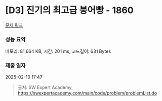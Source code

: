 # [D3] 진기의 최고급 붕어빵 - 1860 

[문제 링크](https://swexpertacademy.com/main/code/problem/problemDetail.do?contestProbId=AV5LsaaqDzYDFAXc) 

### 성능 요약

메모리: 81,664 KB, 시간: 201 ms, 코드길이: 631 Bytes

### 제출 일자

2025-02-10 17:47



> 출처: SW Expert Academy, https://swexpertacademy.com/main/code/problem/problemList.do